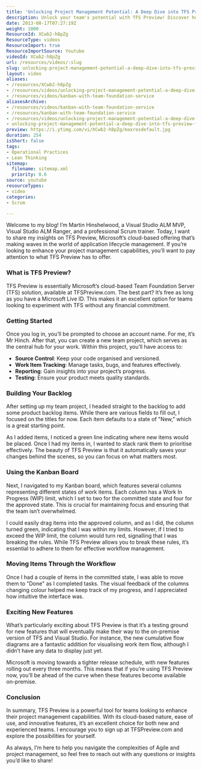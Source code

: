 ```yaml
---
title: 'Unlocking Project Management Potential: A Deep Dive into TFS Preview for Agile Teams'
description: Unlock your team's potential with TFS Preview! Discover how this free cloud-based tool enhances project management and boosts collaboration.
date: 2013-08-17T07:27:19Z
weight: 1000
ResourceId: XCwb2-h8pZg
ResourceType: videos
ResourceImport: true
ResourceImportSource: Youtube
videoId: XCwb2-h8pZg
url: /resources/videos/:slug
slug: unlocking-project-management-potential-a-deep-dive-into-tfs-preview-for-agile-teams
layout: video
aliases:
- /resources/XCwb2-h8pZg
- /resources/videos/unlocking-project-management-potential-a-deep-dive-into-tfs-preview-for-agile-teams
- /resources/videos/kanban-with-team-foundation-service
aliasesArchive:
- /resources/videos/kanban-with-team-foundation-service
- /resources/kanban-with-team-foundation-service
- /resources/videos/unlocking-project-management-potential-a-deep-dive-into-tfs-preview-for-agile-teams
- unlocking-project-management-potential-a-deep-dive-into-tfs-preview-for-agile-teams
preview: https://i.ytimg.com/vi/XCwb2-h8pZg/maxresdefault.jpg
duration: 254
isShort: false
tags:
- Operational Practices
- Lean Thinking
sitemap:
  filename: sitemap.xml
  priority: 0.6
source: youtube
resourceTypes:
- video
categories:
- Scrum

---
```

Welcome to my blog! I’m Martin Hinshelwood, a Visual Studio ALM MVP, Visual Studio ALM Ranger, and a professional Scrum trainer. Today, I want to share my insights on TFS Preview, Microsoft’s cloud-based offering that’s making waves in the world of application lifecycle management. If you’re looking to enhance your project management capabilities, you’ll want to pay attention to what TFS Preview has to offer.

### What is TFS Preview?

TFS Preview is essentially Microsoft’s cloud-based Team Foundation Server (TFS) solution, available at TFSPreview.com. The best part? It’s free as long as you have a Microsoft Live ID. This makes it an excellent option for teams looking to experiment with TFS without any financial commitment.

### Getting Started

Once you log in, you’ll be prompted to choose an account name. For me, it’s Mr Hinch. After that, you can create a new team project, which serves as the central hub for your work. Within this project, you’ll have access to:

- **Source Control**: Keep your code organised and versioned.
- **Work Item Tracking**: Manage tasks, bugs, and features effectively.
- **Reporting**: Gain insights into your project’s progress.
- **Testing**: Ensure your product meets quality standards.

### Building Your Backlog

After setting up my team project, I headed straight to the backlog to add some product backlog items. While there are various fields to fill out, I focused on the titles for now. Each item defaults to a state of "New," which is a great starting point.

As I added items, I noticed a green line indicating where new items would be placed. Once I had my items in, I wanted to stack rank them to prioritise effectively. The beauty of TFS Preview is that it automatically saves your changes behind the scenes, so you can focus on what matters most.

### Using the Kanban Board

Next, I navigated to my Kanban board, which features several columns representing different states of work items. Each column has a Work In Progress (WIP) limit, which I set to two for the committed state and four for the approved state. This is crucial for maintaining focus and ensuring that the team isn’t overwhelmed.

I could easily drag items into the approved column, and as I did, the column turned green, indicating that I was within my limits. However, if I tried to exceed the WIP limit, the column would turn red, signalling that I was breaking the rules. While TFS Preview allows you to break these rules, it’s essential to adhere to them for effective workflow management.

### Moving Items Through the Workflow

Once I had a couple of items in the committed state, I was able to move them to "Done" as I completed tasks. The visual feedback of the columns changing colour helped me keep track of my progress, and I appreciated how intuitive the interface was.

### Exciting New Features

What’s particularly exciting about TFS Preview is that it’s a testing ground for new features that will eventually make their way to the on-premise version of TFS and Visual Studio. For instance, the new cumulative flow diagrams are a fantastic addition for visualising work item flow, although I didn’t have any data to display just yet.

Microsoft is moving towards a tighter release schedule, with new features rolling out every three months. This means that if you’re using TFS Preview now, you’ll be ahead of the curve when these features become available on-premise.

### Conclusion

In summary, TFS Preview is a powerful tool for teams looking to enhance their project management capabilities. With its cloud-based nature, ease of use, and innovative features, it’s an excellent choice for both new and experienced teams. I encourage you to sign up at TFSPreview.com and explore the possibilities for yourself. 

As always, I’m here to help you navigate the complexities of Agile and project management, so feel free to reach out with any questions or insights you’d like to share!
